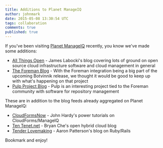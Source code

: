 ```yaml
---
title: Additions to Planet ManageIQ
author: johnmark
date: 2015-05-08 13:30:54 UTC
tags: collaboration
comments: true
published: true
---
```


If you've been visiting [Planet ManageIQ](http://planet.manageiq.org/) recently, you know we've made some additions:

* [All Things Open](http://allthingsopen.com/) - James Labocki's blog covering lots of ground on open source cloud infrastructure software and cloud management in general
* [The Foreman Blog](http://blog.theforeman.org/) - With the Foreman integration being a big part of the upcoming Botvinnik release, we thought it would be good to keep up with what's happening on that project
* [Pulp Project Blog](http://www.pulpproject.org/blog/) - Pulp is an interesting project tied to the Foreman community with software for repository management 

These are in addition to the blog feeds already aggregated on Planet ManageIQ:

* [CloudFormsNow](http://cloudformsnow.com/) - John Hardy's power tutorials on CloudForms/ManageIQ
* [Ten Tenet.net](http://tentenet.net/) - Bryan Che's open hybrid cloud blog
* [Tender Lovemaking](http://tenderlovemaking.com/) - Aaron Patterson's blog on Ruby/Rails

Bookmark and enjoy! 
